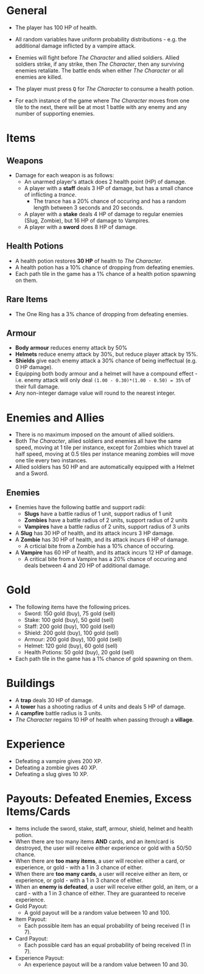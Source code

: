 # General
* The player has 100 HP of health.
* All random variables have uniform probability distributions - e.g. the additional damage inflicted by a vampire attack.

* Enemies will fight before *The Character* and allied soldiers. Allied soldiers strike, if any strike, then *The Character*, then any surviving enemies retaliate. The battle ends when either *The Character* or all enemies are killed.
* The player must press <kbd>Q</kbd> for *The Character* to consume a health potion.
* For each instance of the game where *The Character* moves from one tile to the next, there will be at most 1 battle with any enemy and any number of supporting enemies.


# Items
## Weapons
* Damage for each weapon is as follows:
    * An unarmed player's attack does 2 health point (HP) of damage.
    * A player with a **staff** deals 3 HP of damage, but has a small chance of inflicting a *trance*.
        * The trance has a 20% chance of occuring and has a random length between 3 seconds and 20 seconds.
    * A player with a **stake** deals 4 HP of damage to regular enemies (Slug, Zombie), but 16 HP of damage to Vampires.
    * A player with a **sword** does 8 HP of damage.

## Health Potions
* A health potion restores **30 HP** of health to *The Character*.
* A health potion has a 10% chance of dropping from defeating enemies.
* Each path tile in the game has a 1% chance of a health potion spawning on them.

## Rare Items
* The One Ring has a 3% chance of dropping from defeating enemies.

## Armour
* **Body armour** reduces enemy attack by 50%
* **Helmets** reduce enemy attack by 30%, but reduce player attack by 15%.
* **Shields** give each enemy attack a 30% chance of being ineffectual (e.g. 0 HP damage).
* Equipping both body armour and a helmet will have a compound effect - i.e. enemy attack will only deal `(1.00 - 0.30)*(1.00 - 0.50) = 35%` of their full damage.
* Any non-integer damage value will round to the nearest integer.

# Enemies and Allies
* There is no maximum imposed on the amount of allied soldiers.
* Both *The Character*, allied soldiers and enemies all have the same speed, moving at 1 tile per instance, except for Zombies which travel at half speed, moving at 0.5 tiles per instance meaning zombies will move one tile every two instances.
* Allied soldiers has 50 HP and are automatically equipped with a Helmet and a Sword.

## Enemies
* Enemies have the following battle and support radii:
    * **Slugs** have a battle radius of 1 unit, support radius of 1 unit
    * **Zombies** have a battle radius of 2 units, support radius of 2 units
    * **Vampires** have a battle radius of 2 units, support radius of 3 units
* A **Slug** has 30 HP of health, and its attack incurs 3 HP damage. 
* A **Zombie** has 30 HP of health, and its attack incurs 6 HP of damage.
    * A crticial bite from a Zombie has a 10% chance of occuring.
* A **Vampire** has 60 HP of health, and its attack incurs 12 HP of damage.
    * A critical bite from a Vampire has a 20% chance of occuring and deals between 4 and 20 HP of additional damage.

# Gold
* The following items have the following prices.
    * Sword: 150 gold (buy), 75 gold (sell)
    * Stake: 100 gold (buy), 50 gold (sell)
    * Staff: 200 gold (buy), 100 gold (sell)
    * Shield: 200 gold (buy), 100 gold (sell)
    * Armour: 200 gold (buy), 100 gold (sell)
    * Helmet: 120 gold (buy), 60 gold (sell)
    * Health Potions: 50 gold (buy), 20 gold (sell)
* Each path tile in the game has a 1% chance of gold spawning on them.

# Buildings
* A **trap** deals 30 HP of damage.
* A **tower** has a shooting radius of 4 units and deals 5 HP of damage.
* A **campfire** battle radius is 3 units.
* *The Character* regains 10 HP of health when passing through a **village**.

# Experience
* Defeating a vampire gives 200 XP.
* Defeating a zombie gives 40 XP.
* Defeating a slug gives 10 XP.

# Payouts: Defeated Enemies, Excess Items/Cards
* Items include the sword, stake, staff, armour, shield, helmet and health potion.
* When there are too many items **AND** cards, and an item/card is destroyed, the user will receive either experience or gold with a 50/50 chance.
* When there are **too many items**, a user will receive either a card, or experience, or gold - with a 1 in 3 chance of either.
* When there are **too many cards**, a user will receive either an item, or experience, or gold - with a 1 in 3 chance of either.
* When an **enemy is defeated**, a user will receive either gold, an item, or a card - with a 1 in 3 chance of either. They are guaranteed to receive experience.
* Gold Payout: 
    * A gold payout will be a random value between 10 and 100.
* Item Payout: 
    * Each possible item has an equal probability of being received (1 in 7).
* Card Payout: 
    * Each possible card has an equal probability of being received (1 in 7).
* Experience Payout:
    * An experience payout will be a random value between 10 and 30.
<!-- TODO: 

HARD PART:

How are items/gold/cards/experience given out when an enemy is defeated?
How are items/gold/experience given out when a card is destroyed?
How are gold/cards/experience given out when an item is destroyed?


What is the min/max values of these uniformly-distributed random variables:
* Length of a trance - OR is this a function of the type of enemy converted
* Additional attack damage from vampire
* Gold/experience received (from card destroyed) - AND/OR is this a function of the type of card destroyed
* Gold/experience received (from item destroyed due to too many) - AND/OR is this a function of the type of item destroyed
* Gold/experience received (from defeating enemies) ? - AND/OR is this a function of the type of enemy defeated

One way: Each item/card gets its own independent dice-roll-like event/trial where, in theory, either no items/cards can be received or one of each (unlikely). The recieving gold/experience at all is treated the same. In this case:
* What are the PROBABILITIES of each occuring
* Is there a max on how many types we can recieve? e.g. End payout trials after 3 YESs
* Does this mean we cannot get multiples of the same item/card? Or can we add a random variable multiplier OR repeated trials.

-->

